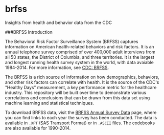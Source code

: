 # brfss
Insights from health and behavior data from the CDC

###BRFSS Introduction

The Behavioral Risk Factor Surveillance System (BRFSS) captures information on American health-related behaviors and risk factors. It is an annual telephone survey comprised of over 400,000 adult interviews from all 50 states, the District of Columbia, and three territories. It is the largest and longest running health survey system in the world, with data avaiable 1984-2014. For more information, see [CDC: BRFSS](http://www.cdc.gov/brfss/).

The BRFSS is a rich source of information on how demographics, behaviors, and other risk factors can correlate with health. It is the source of the CDC's "Healthy Days" measurement, a key performance metric for the healthcare industry. This repository will be built over time to demonstrate various correlations and conclusions that can be drawn from this data set using machine learning and statistical techniques.

To download BRFSS data, visit the [BRFSS Annual Survey Data](http://www.cdc.gov/brfss/annual_data/annual_data.htm) page, where you can find links to each year the survey has been conducted. The data is available in `.XPT` (SAS Transport Format) or in `.ASCII` files. The codebooks are also available for 1990-2014.
